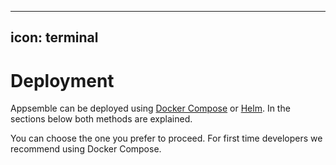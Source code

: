 
---
icon: terminal
---

# Deployment

Appsemble can be deployed using [Docker Compose](https://docs.docker.com/compose) or
[Helm](https://helm.sh). In the sections below both methods are explained.

You can choose the one you prefer to proceed. For first time developers we recommend using Docker
Compose.